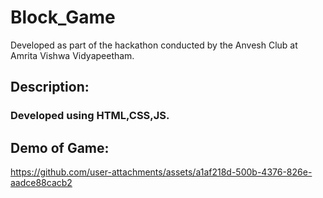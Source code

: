 # Block_Game
Developed as part of the hackathon conducted by the Anvesh Club at Amrita Vishwa Vidyapeetham.

## Description:
### Developed using HTML,CSS,JS.

## Demo of Game:
https://github.com/user-attachments/assets/a1af218d-500b-4376-826e-aadce88cacb2

